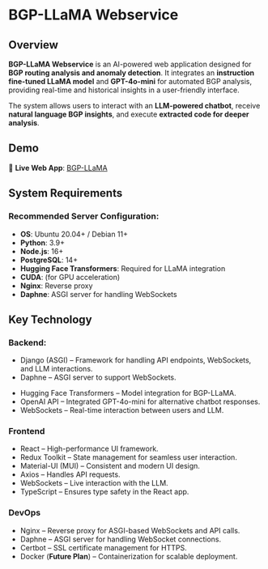 # BGP-LLaMA Webservice

## Overview
**BGP-LLaMA Webservice** is an AI-powered web application designed for **BGP routing analysis and anomaly detection**. It integrates an **instruction fine-tuned LLaMA model** and **GPT-4o-mini** for automated BGP analysis, providing real-time and historical insights in a user-friendly interface.

The system allows users to interact with an **LLM-powered chatbot**, receive **natural language BGP insights**, and execute **extracted code for deeper analysis**.

## Demo
🔗 **Live Web App**: [BGP-LLaMA](https://llama.cnu.ac.kr/)  

## System Requirements
### Recommended Server Configuration:
- **OS**: Ubuntu 20.04+ / Debian 11+  
- **Python**: 3.9+  
- **Node.js**: 16+  
- **PostgreSQL**: 14+  
- **Hugging Face Transformers**: Required for LLaMA integration  
- **CUDA**: (for GPU acceleration)  
- **Nginx**: Reverse proxy  
- **Daphne**: ASGI server for handling WebSockets

## Key Technology

### Backend:
- Django (ASGI) – Framework for handling API endpoints, WebSockets, and LLM interactions.
- Daphne – ASGI server to support WebSockets.
<!-- - PostgreSQL – Database for storing user interactions and logs. -->
<!-- Redis – Used for session caching and performance optimization. -->
- Hugging Face Transformers – Model integration for BGP-LLaMA.
- OpenAI API – Integrated GPT-4o-mini for alternative chatbot responses.
- WebSockets – Real-time interaction between users and LLM.
<!-- Celery & Redis – Task queue for executing background tasks. -->

### Frontend
- React – High-performance UI framework.
- Redux Toolkit – State management for seamless user interaction.
- Material-UI (MUI) – Consistent and modern UI design.
- Axios – Handles API requests.
- WebSockets – Live interaction with the LLM.
- TypeScript – Ensures type safety in the React app.

### DevOps
- Nginx – Reverse proxy for ASGI-based WebSockets and API calls.
- Daphne – ASGI server for handling WebSocket connections.
- Certbot – SSL certificate management for HTTPS.
- Docker (**Future Plan**) – Containerization for scalable deployment.